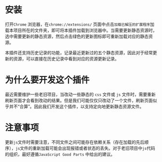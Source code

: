 # 安装
打开`Chrome` 浏览器，在`chrome://extensions/` 页面中点击`加载已解压的扩展程序`加载本项目所在的文件夹，即可将本插件加载到浏览器中。当需要更新静态资源时，选中需要更新的静态资源，然后点击绿色的更新图标即可重新加载对应的静态资源。

本插件还支持历史记录的功能，记录最近更新过的五个静态资源，因此对于经常更新的资源，可以直接在历史记录中看到对应的资源更新记录。

# 为什么要开发这个插件
最近需要维护一些老旧项目，当改动一些静态的 `css` 文件或 `js` 文件时，需要重新刷新页面才会看到改动的结果。但是我们可能仅仅只改动了一个文件，刷新页面似乎并不“合算”。因此我们开发这个插件，以支持定向地更新静态资源文件。

# 注意事项
更新`js`文件时需要注意，不同文件之间可能存在依赖关系（存在加载的先后顺序），`js`文件的重新加载可能会出现报错或者状态的丢失。对于老旧项目中`js`代码的组织，最好遵循`JavaScript Good Parts` 中给出的建议。